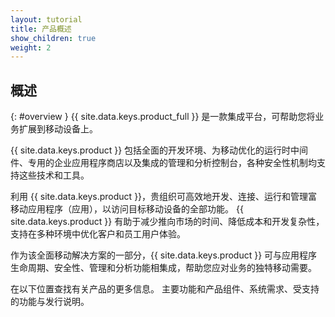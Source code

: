 ```yaml
---
layout: tutorial
title: 产品概述
show_children: true
weight: 2
---
```

<!-- NLS_CHARSET=UTF-8 -->
## 概述
{: #overview }
{{ site.data.keys.product_full }} 是一款集成平台，可帮助您将业务扩展到移动设备上。

{{ site.data.keys.product }} 包括全面的开发环境、为移动优化的运行时中间件、专用的企业应用程序商店以及集成的管理和分析控制台，各种安全性机制均支持这些技术和工具。

利用 {{ site.data.keys.product }}，贵组织可高效地开发、连接、运行和管理富移动应用程序（应用），以访问目标移动设备的全部功能。 {{ site.data.keys.product }} 有助于减少推向市场的时间、降低成本和开发复杂性，支持在多种环境中优化客户和员工用户体验。

作为该全面移动解决方案的一部分，{{ site.data.keys.product }} 可与应用程序生命周期、安全性、管理和分析功能相集成，帮助您应对业务的独特移动需要。

在以下位置查找有关产品的更多信息。 主要功能和产品组件、系统需求、受支持的功能与发行说明。

